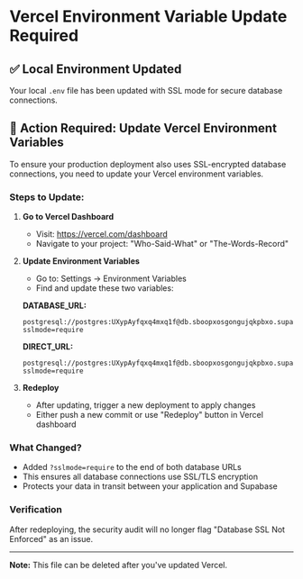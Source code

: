 # Vercel Environment Variable Update Required

## ✅ Local Environment Updated
Your local `.env` file has been updated with SSL mode for secure database connections.

## 🚨 Action Required: Update Vercel Environment Variables

To ensure your production deployment also uses SSL-encrypted database connections, you need to update your Vercel environment variables.

### Steps to Update:

1. **Go to Vercel Dashboard**
   - Visit: https://vercel.com/dashboard
   - Navigate to your project: "Who-Said-What" or "The-Words-Record"

2. **Update Environment Variables**
   - Go to: Settings → Environment Variables
   - Find and update these two variables:

   **DATABASE_URL:**
   ```
   postgresql://postgres:UXypAyfqxq4mxq1f@db.sboopxosgongujqkpbxo.supabase.co:5432/postgres?sslmode=require
   ```

   **DIRECT_URL:**
   ```
   postgresql://postgres:UXypAyfqxq4mxq1f@db.sboopxosgongujqkpbxo.supabase.co:5432/postgres?sslmode=require
   ```

3. **Redeploy**
   - After updating, trigger a new deployment to apply changes
   - Either push a new commit or use "Redeploy" button in Vercel dashboard

### What Changed?
- Added `?sslmode=require` to the end of both database URLs
- This ensures all database connections use SSL/TLS encryption
- Protects your data in transit between your application and Supabase

### Verification
After redeploying, the security audit will no longer flag "Database SSL Not Enforced" as an issue.

---

**Note:** This file can be deleted after you've updated Vercel.
